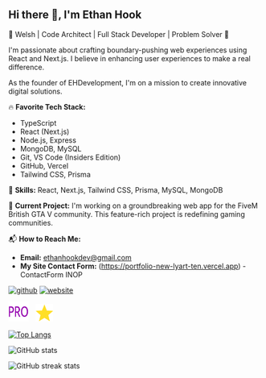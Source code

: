## Hi there 👋, I'm Ethan Hook

🏴󠁧󠁢󠁷󠁬󠁳󠁿 Welsh | Code Architect | Full Stack Developer | Problem Solver 🔧

I'm passionate about crafting boundary-pushing web experiences using React and Next.js. I believe in enhancing user experiences to make a real difference.

As the founder of EHDevelopment, I'm on a mission to create innovative digital solutions.

🔥 **Favorite Tech Stack:**
- TypeScript
- React (Next.js)
- Node.js, Express
- MongoDB, MySQL
- Git, VS Code (Insiders Edition)
- GitHub, Vercel
- Tailwind CSS, Prisma

🎯 **Skills:** React, Next.js, Tailwind CSS, Prisma, MySQL, MongoDB

🚀 **Current Project:**
I'm working on a groundbreaking web app for the FiveM British GTA V community. This feature-rich project is redefining gaming communities.

📬 **How to Reach Me:**
- **Email:** [ethanhookdev@gmail.com](mailto:ethanhookdev@gmail.com)
- **My Site Contact Form:** (https://portfolio-new-lyart-ten.vercel.app) - ContactForm INOP


[<img src='https://cdn.jsdelivr.net/npm/simple-icons@3.0.1/icons/github.svg' alt='github' height='40'>](https://github.com/EthanHook2)  [<img src='https://cdn.jsdelivr.net/npm/simple-icons@3.0.1/icons/icloud.svg' alt='website' height='40'>](ehdevelopment.co.uk)  

<a href='https://github.com/pricing'><img src='https://raw.githubusercontent.com/acervenky/animated-github-badges/master/assets/pro.gif' width='40' height='40'></a> <a href='https://stars.github.com/'><img src='https://raw.githubusercontent.com/acervenky/animated-github-badges/master/assets/starbadge.gif' width='35' height='35'></a> 

[![Top Langs](https://github-readme-stats.vercel.app/api/top-langs/?username=EthanHook2)](https://github.com/anuraghazra/github-readme-stats)

![GitHub stats](https://github-readme-stats.vercel.app/api?username=EthanHook2&show_icons=true&count_private=true)  

![GitHub streak stats](https://streak-stats.demolab.com/?user=EthanHook2)  

